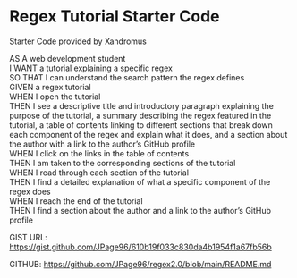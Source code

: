 # Regex Tutorial Starter Code

Starter Code provided by Xandromus

AS A web development student<br>
I WANT a tutorial explaining a specific regex<br>
SO THAT I can understand the search pattern the regex defines<br>
GIVEN a regex tutorial<br>
WHEN I open the tutorial<br>
THEN I see a descriptive title and introductory paragraph explaining the purpose of the tutorial, a summary describing the regex featured in the tutorial, a table of contents linking to different sections that break down each component of the regex and explain what it does, and a section about the author with a link to the author’s GitHub profile<br>
WHEN I click on the links in the table of contents<br>
THEN I am taken to the corresponding sections of the tutorial<br>
WHEN I read through each section of the tutorial<br>
THEN I find a detailed explanation of what a specific component of the regex does<br>
WHEN I reach the end of the tutorial<br>
THEN I find a section about the author and a link to the author’s GitHub profile<br>

GIST URL: https://gist.github.com/JPage96/610b19f033c830da4b1954f1a67fb56b

GITHUB: https://github.com/JPage96/regex2.0/blob/main/README.md
